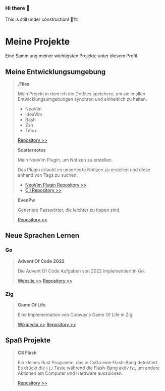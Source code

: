 ### Hi there 👋

This is still under construction! 🚧🏗

# Meine Projekte

Eine Sammlung meiner wichtigsten Projekte unter diesem Profil.

## Meine Entwicklungsumgebung

> **.Files**
>
> Mein Projekt in dem ich die Dotfiles speichere,
> um sie in allen Entwicklungsumgebungen synchron und einheitlich zu halten.
>
> - NeoVim
> - IdeaVim
> - Bash
> - Zsh
> - Tmux
>
> [Repository >>](https://github.com/Lukas412/.files)

> **Scatternotes**
> 
> Mein NeoVim Plugin, um Notizen zu erstellen.
> 
> Das Plugin erlaubt es unsortierte Notizen zu erstellen und
> diese anhand von Tags zu suchen.
> 
> - [NeoVim Plugin Repository >>](https://github.com/lukas412/scatternotes.nvim)
> - [Cli Repository >>](https://github.com/lukas412/scatternotes)

> **EvenPw**
> 
> Generiere Passwörter, die leichter zu tippen sind.
> 
> [Repository >>](https://github.com/lukas412/evenpw)

## Neue Sprachen Lernen

### Go

> **Advent Of Code 2022**
>
> Die Advent Of Code Aufgaben von 2022 implementiert in Go.
>
> [Website >>](https://adventofcode.com/2022)
> [Repository >>](https://github.com/Lukas412/advent_of_code_2022)

### Zig

> **Game Of Life**
> 
> Eine Implementation von Conway's Game Of Life in Zig.
> 
> [Wikipedia >>](https://en.wikipedia.org/wiki/Conway%27s_Game_of_Life)
> [Repository >>](https://github.com/Lukas412/GameOfLifeZig)

## Spaß Projekte

> **CS Flash**
> 
> Ein kleines Rust Programm, das in CsGo eine Flash-Bang detektiert.
> Es drückt die `F13` Taste während die Flash-Bang aktiv ist,
> um andere Aktionen am Computer und Hardware auszulösen.
> 
> [Repository >>](https://github.com/Lukas412/cs_flash)

